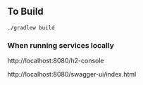 ## To Build

`./gradlew build`

### When running services locally

http://localhost:8080/h2-console

http://localhost:8080/swagger-ui/index.html